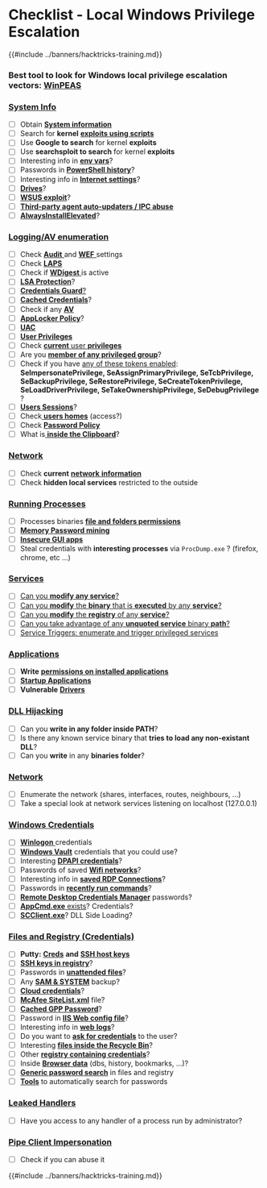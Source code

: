# Checklist - Local Windows Privilege Escalation

{{#include ../banners/hacktricks-training.md}}

### **Best tool to look for Windows local privilege escalation vectors:** [**WinPEAS**](https://github.com/carlospolop/privilege-escalation-awesome-scripts-suite/tree/master/winPEAS)

### [System Info](windows-local-privilege-escalation/index.html#system-info)

- [ ] Obtain [**System information**](windows-local-privilege-escalation/index.html#system-info)
- [ ] Search for **kernel** [**exploits using scripts**](windows-local-privilege-escalation/index.html#version-exploits)
- [ ] Use **Google to search** for kernel **exploits**
- [ ] Use **searchsploit to search** for kernel **exploits**
- [ ] Interesting info in [**env vars**](windows-local-privilege-escalation/index.html#environment)?
- [ ] Passwords in [**PowerShell history**](windows-local-privilege-escalation/index.html#powershell-history)?
- [ ] Interesting info in [**Internet settings**](windows-local-privilege-escalation/index.html#internet-settings)?
- [ ] [**Drives**](windows-local-privilege-escalation/index.html#drives)?
- [ ] [**WSUS exploit**](windows-local-privilege-escalation/index.html#wsus)?
- [ ] [**Third-party agent auto-updaters / IPC abuse**](windows-local-privilege-escalation/abusing-auto-updaters-and-ipc.md)
- [ ] [**AlwaysInstallElevated**](windows-local-privilege-escalation/index.html#alwaysinstallelevated)?

### [Logging/AV enumeration](windows-local-privilege-escalation/index.html#enumeration)

- [ ] Check [**Audit** ](windows-local-privilege-escalation/index.html#audit-settings)and [**WEF** ](windows-local-privilege-escalation/index.html#wef)settings
- [ ] Check [**LAPS**](windows-local-privilege-escalation/index.html#laps)
- [ ] Check if [**WDigest** ](windows-local-privilege-escalation/index.html#wdigest)is active
- [ ] [**LSA Protection**](windows-local-privilege-escalation/index.html#lsa-protection)?
- [ ] [**Credentials Guard**](windows-local-privilege-escalation/index.html#credentials-guard)[?](windows-local-privilege-escalation/index.html#cached-credentials)
- [ ] [**Cached Credentials**](windows-local-privilege-escalation/index.html#cached-credentials)?
- [ ] Check if any [**AV**](https://github.com/carlospolop/hacktricks/blob/master/windows-hardening/windows-av-bypass/README.md)
- [ ] [**AppLocker Policy**](https://github.com/carlospolop/hacktricks/blob/master/windows-hardening/authentication-credentials-uac-and-efs/README.md#applocker-policy)?
- [ ] [**UAC**](https://github.com/carlospolop/hacktricks/blob/master/windows-hardening/authentication-credentials-uac-and-efs/uac-user-account-control/README.md)
- [ ] [**User Privileges**](windows-local-privilege-escalation/index.html#users-and-groups)
- [ ] Check [**current** user **privileges**](windows-local-privilege-escalation/index.html#users-and-groups)
- [ ] Are you [**member of any privileged group**](windows-local-privilege-escalation/index.html#privileged-groups)?
- [ ] Check if you have [any of these tokens enabled](windows-local-privilege-escalation/index.html#token-manipulation): **SeImpersonatePrivilege, SeAssignPrimaryPrivilege, SeTcbPrivilege, SeBackupPrivilege, SeRestorePrivilege, SeCreateTokenPrivilege, SeLoadDriverPrivilege, SeTakeOwnershipPrivilege, SeDebugPrivilege** ?
- [ ] [**Users Sessions**](windows-local-privilege-escalation/index.html#logged-users-sessions)?
- [ ] Check[ **users homes**](windows-local-privilege-escalation/index.html#home-folders) (access?)
- [ ] Check [**Password Policy**](windows-local-privilege-escalation/index.html#password-policy)
- [ ] What is[ **inside the Clipboard**](windows-local-privilege-escalation/index.html#get-the-content-of-the-clipboard)?

### [Network](windows-local-privilege-escalation/index.html#network)

- [ ] Check **current** [**network** **information**](windows-local-privilege-escalation/index.html#network)
- [ ] Check **hidden local services** restricted to the outside

### [Running Processes](windows-local-privilege-escalation/index.html#running-processes)

- [ ] Processes binaries [**file and folders permissions**](windows-local-privilege-escalation/index.html#file-and-folder-permissions)
- [ ] [**Memory Password mining**](windows-local-privilege-escalation/index.html#memory-password-mining)
- [ ] [**Insecure GUI apps**](windows-local-privilege-escalation/index.html#insecure-gui-apps)
- [ ] Steal credentials with **interesting processes** via `ProcDump.exe` ? (firefox, chrome, etc ...)

### [Services](windows-local-privilege-escalation/index.html#services)

- [ ] [Can you **modify any service**?](windows-local-privilege-escalation/index.html#permissions)
- [ ] [Can you **modify** the **binary** that is **executed** by any **service**?](windows-local-privilege-escalation/index.html#modify-service-binary-path)
- [ ] [Can you **modify** the **registry** of any **service**?](windows-local-privilege-escalation/index.html#services-registry-modify-permissions)
- [ ] [Can you take advantage of any **unquoted service** binary **path**?](windows-local-privilege-escalation/index.html#unquoted-service-paths)
- [ ] [Service Triggers: enumerate and trigger privileged services](windows-local-privilege-escalation/service-triggers.md)

### [**Applications**](windows-local-privilege-escalation/index.html#applications)

- [ ] **Write** [**permissions on installed applications**](windows-local-privilege-escalation/index.html#write-permissions)
- [ ] [**Startup Applications**](windows-local-privilege-escalation/index.html#run-at-startup)
- [ ] **Vulnerable** [**Drivers**](windows-local-privilege-escalation/index.html#drivers)

### [DLL Hijacking](windows-local-privilege-escalation/index.html#path-dll-hijacking)

- [ ] Can you **write in any folder inside PATH**?
- [ ] Is there any known service binary that **tries to load any non-existant DLL**?
- [ ] Can you **write** in any **binaries folder**?

### [Network](windows-local-privilege-escalation/index.html#network)

- [ ] Enumerate the network (shares, interfaces, routes, neighbours, ...)
- [ ] Take a special look at network services listening on localhost (127.0.0.1)

### [Windows Credentials](windows-local-privilege-escalation/index.html#windows-credentials)

- [ ] [**Winlogon** ](windows-local-privilege-escalation/index.html#winlogon-credentials)credentials
- [ ] [**Windows Vault**](windows-local-privilege-escalation/index.html#credentials-manager-windows-vault) credentials that you could use?
- [ ] Interesting [**DPAPI credentials**](windows-local-privilege-escalation/index.html#dpapi)?
- [ ] Passwords of saved [**Wifi networks**](windows-local-privilege-escalation/index.html#wifi)?
- [ ] Interesting info in [**saved RDP Connections**](windows-local-privilege-escalation/index.html#saved-rdp-connections)?
- [ ] Passwords in [**recently run commands**](windows-local-privilege-escalation/index.html#recently-run-commands)?
- [ ] [**Remote Desktop Credentials Manager**](windows-local-privilege-escalation/index.html#remote-desktop-credential-manager) passwords?
- [ ] [**AppCmd.exe** exists](windows-local-privilege-escalation/index.html#appcmd-exe)? Credentials?
- [ ] [**SCClient.exe**](windows-local-privilege-escalation/index.html#scclient-sccm)? DLL Side Loading?

### [Files and Registry (Credentials)](windows-local-privilege-escalation/index.html#files-and-registry-credentials)

- [ ] **Putty:** [**Creds**](windows-local-privilege-escalation/index.html#putty-creds) **and** [**SSH host keys**](windows-local-privilege-escalation/index.html#putty-ssh-host-keys)
- [ ] [**SSH keys in registry**](windows-local-privilege-escalation/index.html#ssh-keys-in-registry)?
- [ ] Passwords in [**unattended files**](windows-local-privilege-escalation/index.html#unattended-files)?
- [ ] Any [**SAM & SYSTEM**](windows-local-privilege-escalation/index.html#sam-and-system-backups) backup?
- [ ] [**Cloud credentials**](windows-local-privilege-escalation/index.html#cloud-credentials)?
- [ ] [**McAfee SiteList.xml**](windows-local-privilege-escalation/index.html#mcafee-sitelist.xml) file?
- [ ] [**Cached GPP Password**](windows-local-privilege-escalation/index.html#cached-gpp-pasword)?
- [ ] Password in [**IIS Web config file**](windows-local-privilege-escalation/index.html#iis-web-config)?
- [ ] Interesting info in [**web** **logs**](windows-local-privilege-escalation/index.html#logs)?
- [ ] Do you want to [**ask for credentials**](windows-local-privilege-escalation/index.html#ask-for-credentials) to the user?
- [ ] Interesting [**files inside the Recycle Bin**](windows-local-privilege-escalation/index.html#credentials-in-the-recyclebin)?
- [ ] Other [**registry containing credentials**](windows-local-privilege-escalation/index.html#inside-the-registry)?
- [ ] Inside [**Browser data**](windows-local-privilege-escalation/index.html#browsers-history) (dbs, history, bookmarks, ...)?
- [ ] [**Generic password search**](windows-local-privilege-escalation/index.html#generic-password-search-in-files-and-registry) in files and registry
- [ ] [**Tools**](windows-local-privilege-escalation/index.html#tools-that-search-for-passwords) to automatically search for passwords

### [Leaked Handlers](windows-local-privilege-escalation/index.html#leaked-handlers)

- [ ] Have you access to any handler of a process run by administrator?

### [Pipe Client Impersonation](windows-local-privilege-escalation/index.html#named-pipe-client-impersonation)

- [ ] Check if you can abuse it

{{#include ../banners/hacktricks-training.md}}



